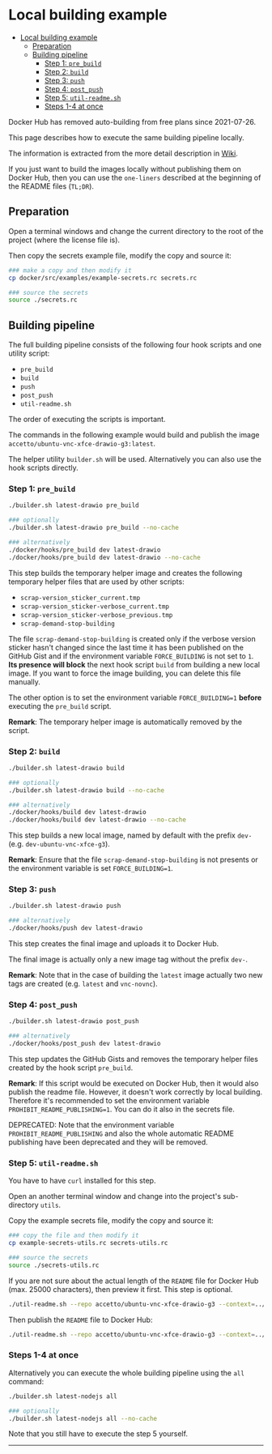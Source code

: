 # Local building example

- [Local building example](#local-building-example)
  - [Preparation](#preparation)
  - [Building pipeline](#building-pipeline)
    - [Step 1: `pre_build`](#step-1-pre_build)
    - [Step 2: `build`](#step-2-build)
    - [Step 3: `push`](#step-3-push)
    - [Step 4: `post_push`](#step-4-post_push)
    - [Step 5: `util-readme.sh`](#step-5-util-readmesh)
    - [Steps 1-4 at once](#steps-1-4-at-once)

Docker Hub has removed auto-building from free plans since 2021-07-26.

This page describes how to execute the same building pipeline locally.

The information is extracted from the more detail description in [Wiki][this-wiki].

If you just want to build the images locally without publishing them on Docker Hub, then you can use the `one-liners` described at the beginning of the README files (`TL;DR`).

## Preparation

Open a terminal windows and change the current directory to the root of the project (where the license file is).

Then copy the secrets example file, modify the copy and source it:

```bash
### make a copy and then modify it
cp docker/src/examples/example-secrets.rc secrets.rc

### source the secrets
source ./secrets.rc
```

## Building pipeline

The full building pipeline consists of the following four hook scripts and one utility script:

- `pre_build`
- `build`
- `push`
- `post_push`
- `util-readme.sh`

The order of executing the scripts is important.

The commands in the following example would build and publish the image `accetto/ubuntu-vnc-xfce-drawio-g3:latest`.

The helper utility `builder.sh` will be used. Alternatively you can also use the hook scripts directly.

### Step 1: `pre_build`

```bash
./builder.sh latest-drawio pre_build

### optionally
./builder.sh latest-drawio pre_build --no-cache

### alternatively
./docker/hooks/pre_build dev latest-drawio
./docker/hooks/pre_build dev latest-drawio --no-cache
```

This step builds the temporary helper image and creates the following temporary helper files that are used by other scripts:

- `scrap-version_sticker_current.tmp`
- `scrap-version_sticker-verbose_current.tmp`
- `scrap-version_sticker-verbose_previous.tmp`
- `scrap-demand-stop-building`

The file `scrap-demand-stop-building` is created only if the verbose version sticker hasn't changed since the last time it has been published on the GitHub Gist and if the environment variable `FORCE_BUILDING` is not set to `1`. **Its presence will block** the next hook script `build` from building a new local image. If you want to force the image building, you can delete this file manually.

The other option is to set the environment variable `FORCE_BUILDING=1` **before** executing the `pre_build` script.

**Remark**: The temporary helper image is automatically removed by the script.

### Step 2: `build`

```bash
./builder.sh latest-drawio build

### optionally
./builder.sh latest-drawio build --no-cache

### alternatively
./docker/hooks/build dev latest-drawio
./docker/hooks/build dev latest-drawio --no-cache
```

This step builds a new local image, named by default with the prefix `dev-` (e.g. `dev-ubuntu-vnc-xfce-g3`).

**Remark**: Ensure that the file `scrap-demand-stop-building` is not presents or the environment variable is set `FORCE_BUILDING=1`.

### Step 3: `push`

```bash
./builder.sh latest-drawio push

### alternatively
./docker/hooks/push dev latest-drawio
```

This step creates the final image and uploads it to Docker Hub.

The final image is actually only a new image tag without the prefix `dev-`.

**Remark**: Note that in the case of building the `latest` image actually two new tags are created (e.g. `latest` and `vnc-novnc`).

### Step 4: `post_push`

```bash
./builder.sh latest-drawio post_push

### alternatively
./docker/hooks/post_push dev latest-drawio
```

This step updates the GitHub Gists and removes the temporary helper files created by the hook script `pre_build`.

**Remark**: If this script would be executed on Docker Hub, then it would also publish the readme file. However, it doesn't work correctly by local building. Therefore it's recommended to set the environment variable `PROHIBIT_README_PUBLISHING=1`. You can do it also in the secrets file.

DEPRECATED: Note that the environment variable `PROHIBIT_README_PUBLISHING` and also the whole automatic README publishing have been deprecated and they will be removed.

### Step 5: `util-readme.sh`

You have to have `curl` installed for this step.

Open an another terminal window and change into the project's sub-directory `utils`.

Copy the example secrets file, modify the copy and source it:

```bash
### copy the file and then modify it
cp example-secrets-utils.rc secrets-utils.rc

### source the secrets
source ./secrets-utils.rc
```

If you are not sure about the actual length of the `README` file for Docker Hub (max. 25000 characters), then preview it first. This step is optional.

```bash
./util-readme.sh --repo accetto/ubuntu-vnc-xfce-drawio-g3 --context=../docker/xfce-drawio -- preview
```

Then publish the `README` file to Docker Hub:

```bash
./util-readme.sh --repo accetto/ubuntu-vnc-xfce-drawio-g3 --context=../docker/xfce-drawio -- publish
```

### Steps 1-4 at once

Alternatively you can execute the whole building pipeline using the `all` command:

```bash
./builder.sh latest-nodejs all

### optionally
./builder.sh latest-nodejs all --no-cache
```

Note that you still have to execute the step 5 yourself.

***

[this-wiki]: https://github.com/accetto/ubuntu-vnc-xfce-g3/wiki
